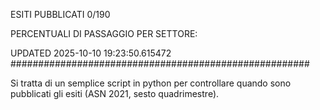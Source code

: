 ESITI PUBBLICATI 0/190 

PERCENTUALI DI PASSAGGIO PER SETTORE:

UPDATED 2025-10-10 19:23:50.615472
###################################################### 

Si tratta di un semplice script in python per controllare quando sono pubblicati gli esiti (ASN 2021, sesto quadrimestre).


